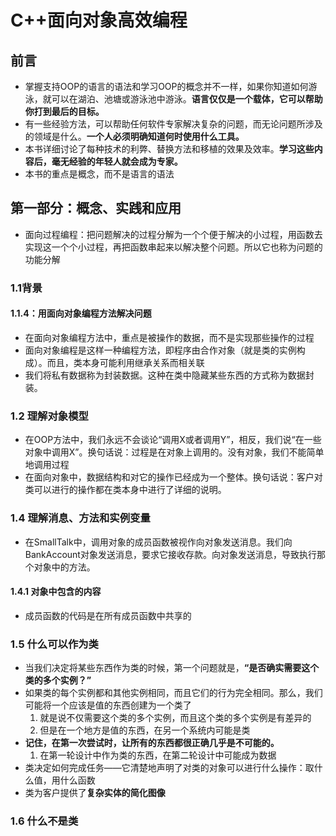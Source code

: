 # C++面向对象高效编程
## 前言
- 掌握支持OOP的语言的语法和学习OOP的概念并不一样，如果你知道如何游泳，就可以在湖泊、池塘或游泳池中游泳。**语言仅仅是一个载体，它可以帮助你打到最后的目标。**
- 有一些经验方法，可以帮助任何软件专家解决复杂的问题，而无论问题所涉及的领域是什么。**一个人必须明确知道何时使用什么工具。**
- 本书详细讨论了每种技术的利弊、替换方法和移植的效果及效率。**学习这些内容后，毫无经验的年轻人就会成为专家。**
- 本书的重点是概念，而不是语言的语法
## 第一部分：概念、实践和应用
- 面向过程编程：把问题解决的过程分解为一个个便于解决的小过程，用函数去实现这一个个小过程，再把函数串起来以解决整个问题。所以它也称为问题的功能分解
### 1.1背景
#### 1.1.4：用面向对象编程方法解决问题
- 在面向对象编程方法中，重点是被操作的数据，而不是实现那些操作的过程
- 面向对象编程是这样一种编程方法，即程序由合作对象（就是类的实例构成）。而且，类本身可能利用继承关系而相关联
- 我们将私有数据称为封装数据。这种在类中隐藏某些东西的方式称为数据封装。
### 1.2 理解对象模型
- 在OOP方法中，我们永远不会谈论“调用X或者调用Y”，相反，我们说“在一些对象中调用X”。换句话说：过程是在对象上调用的。没有对象，我们不能简单地调用过程
- 在面向对象中，数据结构和对它的操作已经成为一个整体。换句话说：客户对类可以进行的操作都在类本身中进行了详细的说明。
### 1.4 理解消息、方法和实例变量
- 在SmallTalk中，调用对象的成员函数被视作向对象发送消息。我们向BankAccount对象发送消息，要求它接收存款。向对象发送消息，导致执行那个对象中的方法。
#### 1.4.1 对象中包含的内容
- 成员函数的代码是在所有成员函数中共享的
### 1.5 什么可以作为类
- 当我们决定将某些东西作为类的时候，第一个问题就是，**“是否确实需要这个类的多个实例？”**
- 如果类的每个实例都和其他实例相同，而且它们的行为完全相同。那么，我们可能将一个应该是值的东西创建为一个类了
  1. 就是说不仅需要这个类的多个实例，而且这个类的多个实例是有差异的
  2. 但是在一个地方是值的东西，在另一个系统内可能是类
- **记住，在第一次尝试时，让所有的东西都很正确几乎是不可能的。**
  1. 在第一轮设计中作为类的东西，在第二轮设计中可能成为数据
- 类决定如何完成任务——它清楚地声明了对类的对象可以进行什么操作：取什么值，用什么函数
- 类为客户提供了**复杂实体的简化图像**
### 1.6 什么不是类
